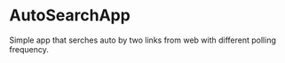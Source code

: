 # AutoSearchApp
Simple app that serches auto by two links from web with different polling frequency.
